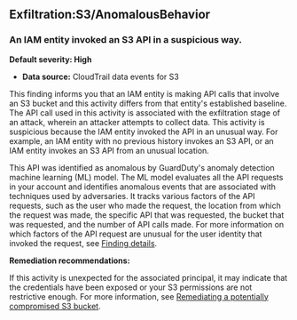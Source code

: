 

Exfiltration:S3/AnomalousBehavior
---------------------------------

### An IAM entity invoked an S3 API in a suspicious way.

**Default severity: High**

* **Data source:** CloudTrail data events for S3

This finding informs you that an IAM entity is making API calls that involve an S3 bucket and this activity differs from that entity's established baseline. The API call used in this activity is associated with the exfiltration stage of an attack, wherein an attacker attempts to collect data. This activity is suspicious because the IAM entity invoked the API in an unusual way. For example, an IAM entity with no previous history invokes an S3 API, or an IAM entity invokes an S3 API from an unusual location.

This API was identified as anomalous by GuardDuty's anomaly detection machine learning (ML) model. The ML model evaluates all the API requests in your account and identifies anomalous events that are associated with techniques used by adversaries. It tracks various factors of the API requests, such as the user who made the request, the location from which the request was made, the specific API that was requested, the bucket that was requested, and the number of API calls made. For more information on which factors of the API request are unusual for the user identity that invoked the request, see [Finding details](https://docs.aws.amazon.com/guardduty/latest/ug/guardduty_findings-summary.html#finding-anomalous).

**Remediation recommendations:**

If this activity is unexpected for the associated principal, it may indicate that the credentials have been exposed or your S3 permissions are not restrictive enough. For more information, see [Remediating a potentially compromised S3 bucket](https://docs.aws.amazon.com/guardduty/latest/ug/compromised-s3.html).

